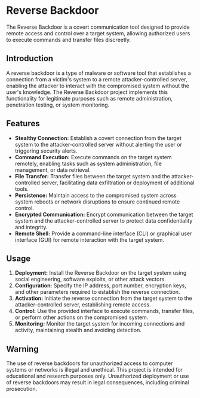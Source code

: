 # Reverse Backdoor

The Reverse Backdoor is a covert communication tool designed to provide remote access and control over a target system, allowing authorized users to execute commands and transfer files discreetly.

## Introduction

A reverse backdoor is a type of malware or software tool that establishes a connection from a victim's system to a remote attacker-controlled server, enabling the attacker to interact with the compromised system without the user's knowledge. The Reverse Backdoor project implements this functionality for legitimate purposes such as remote administration, penetration testing, or system monitoring.

## Features

- **Stealthy Connection:** Establish a covert connection from the target system to the attacker-controlled server without alerting the user or triggering security alerts.
- **Command Execution:** Execute commands on the target system remotely, enabling tasks such as system administration, file management, or data retrieval.
- **File Transfer:** Transfer files between the target system and the attacker-controlled server, facilitating data exfiltration or deployment of additional tools.
- **Persistence:** Maintain access to the compromised system across system reboots or network disruptions to ensure continued remote control.
- **Encrypted Communication:** Encrypt communication between the target system and the attacker-controlled server to protect data confidentiality and integrity.
- **Remote Shell:** Provide a command-line interface (CLI) or graphical user interface (GUI) for remote interaction with the target system.

## Usage

1. **Deployment:** Install the Reverse Backdoor on the target system using social engineering, software exploits, or other attack vectors.
2. **Configuration:** Specify the IP address, port number, encryption keys, and other parameters required to establish the reverse connection.
3. **Activation:** Initiate the reverse connection from the target system to the attacker-controlled server, establishing remote access.
4. **Control:** Use the provided interface to execute commands, transfer files, or perform other actions on the compromised system.
5. **Monitoring:** Monitor the target system for incoming connections and activity, maintaining stealth and avoiding detection.

## Warning

The use of reverse backdoors for unauthorized access to computer systems or networks is illegal and unethical. This project is intended for educational and research purposes only. Unauthorized deployment or use of reverse backdoors may result in legal consequences, including criminal prosecution.

